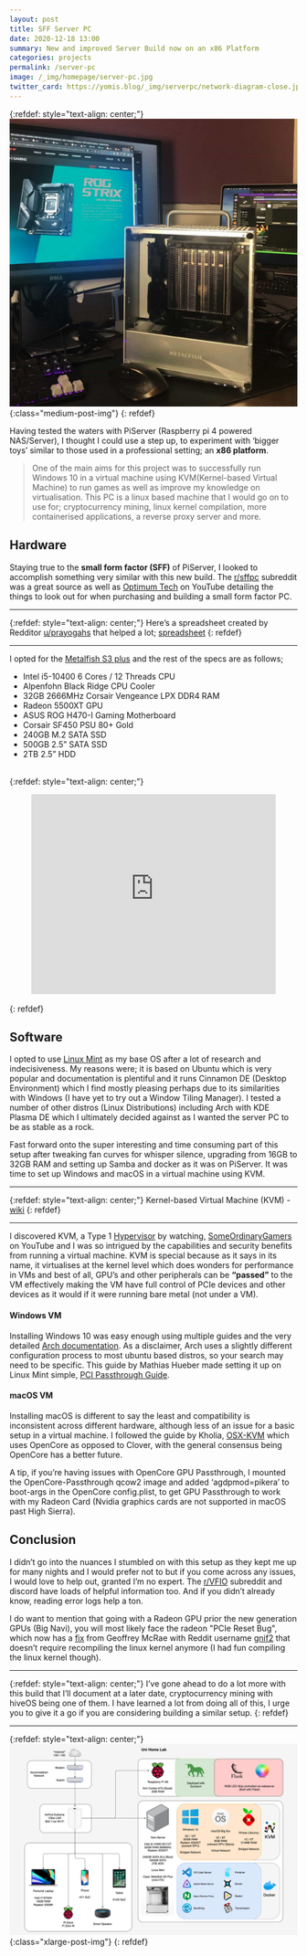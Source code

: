 ```yaml
---
layout: post
title: SFF Server PC
date: 2020-12-18 13:00
summary: New and improved Server Build now on an x86 Platform
categories: projects
permalink: /server-pc
image: /_img/homepage/server-pc.jpg
twitter_card: https://yomis.blog/_img/serverpc/network-diagram-close.jpg
---
```


{:refdef: style="text-align: center;"}
![](/_img/serverpc/serverpc.jpg){:class="medium-post-img"}
{: refdef}

Having tested the waters with PiServer (Raspberry pi 4 powered NAS/Server), I thought I could use a step up, to experiment with ‘bigger toys’ similar to those used in a professional setting; an **x86 platform**.

>One of the main aims for this project was to successfully run Windows 10 in a virtual machine using KVM(Kernel-based Virtual Machine) to run games as well as improve my knowledge on virtualisation. This PC is a linux based machine that I would go on to use for; cryptocurrency mining, linux kernel compilation, more containerised applications, a reverse proxy server and more.

## Hardware

Staying true to the **small form factor (SFF)** of PiServer, I looked to accomplish something very similar with this new build. The [r/sffpc](https://www.reddit.com/r/sffpc) subreddit was a great source as well as [Optimum Tech](https://www.youtube.com/channel/UCRYOj4DmyxhBVrdvbsUwmAA) on YouTube detailing the things to look out for when purchasing and building a small form factor PC. 

* * *
{:refdef: style="text-align: center;"}
Here’s a spreadsheet created by Redditor [u/prayogahs](https://www.reddit.com/r/sffpc/comments/e878ha/sff_case_list/) that helped a lot; [spreadsheet](https://docs.google.com/spreadsheets/d/1AddRvGWJ_f4B6UC7_IftDiVudVc8CJ8sxLUqlxVsCz4/edit#gid=1885868234)
{: refdef}
* * *

I opted for the [Metalfish S3 plus](https://www.aliexpress.com/item/10000218146300.html) and the rest of the specs are as follows;

- Intel i5-10400 6 Cores / 12 Threads CPU
- Alpenfohn Black Ridge CPU Cooler
- 32GB 2666MHz Corsair Vengeance LPX DDR4 RAM
- Radeon 5500XT GPU
- ASUS ROG H470-I Gaming Motherboard
- Corsair SF450 PSU 80+ Gold
- 240GB M.2 SATA SSD
- 500GB 2.5” SATA SSD
- 2TB 2.5” HDD

<!-- Slide show if images here -->
<br/>
{:refdef: style="text-align: center;"}
<p align="center">
<iframe width="560" height="350" src="https://www.youtube.com/embed/e5DTeG9-QMM" frameborder="0" allow="accelerometer; autoplay; clipboard-write; encrypted-media; gyroscope; picture-in-picture" allowfullscreen style="width: 85%;">
</iframe>
</p>
{: refdef}


## Software
I opted to use [Linux Mint](https://linuxmint.com) as my base OS after a lot of research and indecisiveness. My reasons were; it is based on Ubuntu which is very popular and documentation is plentiful and it runs Cinnamon DE (Desktop Environment) which I find mostly pleasing perhaps due to its similarities with Windows (I have yet to try out a Window Tiling Manager). I tested a number of other distros (Linux Distributions) including Arch with KDE Plasma DE which I ultimately decided against as I wanted the server PC to be as stable as a rock.

Fast forward onto the super interesting and time consuming part of this setup after tweaking fan curves for whisper silence, upgrading from 16GB to 32GB RAM and setting up Samba and docker as it was on PiServer. It was time to set up Windows and macOS in a virtual machine using KVM.

* * *
{:refdef: style="text-align: center;"}
Kernel-based Virtual Machine (KVM) - [wiki](https://en.wikipedia.org/wiki/Kernel-based_Virtual_Machine)
{: refdef}
* * *

I discovered KVM, a Type 1 [Hypervisor](https://en.wikipedia.org/wiki/Hypervisor) by watching, [SomeOrdinaryGamers](https://www.youtube.com/user/SomeOrdinaryGamers) on YouTube and I was so intrigued by the capabilities and security benefits from running a virtual machine. KVM is special because as it says in its name, it virtualises at the kernel level which does wonders for performance in VMs and best of all, GPU’s and other peripherals can be **“passed”** to the VM effectively making the VM have full control of PCIe devices and other devices as it would if it were running bare metal (not under a VM).

#### Windows VM
Installing Windows 10 was easy enough using multiple guides and the very detailed [Arch documentation](https://wiki.archlinux.org/index.php/PCI_passthrough_via_OVMF). As a disclaimer, Arch uses a slightly different configuration process to most ubuntu based distros, so your search may need to be specific. This guide by Mathias Hueber made setting it up on Linux Mint simple, [PCI Passthrough Guide](https://mathiashueber.com/pci-passthrough-ubuntu-2004-virtual-machine/).

#### macOS VM
Installing macOS is different to say the least and compatibility is inconsistent across different hardware, although less of an issue for a basic setup in a virtual machine. I followed the guide by Kholia, [OSX-KVM](https://github.com/kholia/OSX-KVM) which uses OpenCore as opposed to Clover, with the general consensus being OpenCore has a better future.

A tip, if you’re having issues with OpenCore GPU Passthrough, I mounted the OpenCore-Passthrough qcow2 image and added ‘agdpmod=pikera’ to boot-args in the OpenCore config.plist, to get GPU Passthrough to work with my Radeon Card (Nvidia graphics cards are not supported in macOS past High Sierra).


## Conclusion
I didn’t go into the nuances I stumbled on with this setup as they kept me up for many nights and I would prefer not to but if you come across any issues, I would love to help out, granted I’m no expert. The [r/VFIO](https://www.reddit.com/r/VFIO/) subreddit and discord have loads of helpful information too. And if you didn’t already know, reading error logs help a ton.

I do want to mention that going with a Radeon GPU prior the new generation GPUs (Big Navi), you will most likely face the radeon "PCIe Reset Bug", which now has a [fix](https://github.com/gnif?tab=repositories) from Geoffrey McRae with Reddit username [gnif2](https://www.reddit.com/user/gnif2) that doesn’t require recompiling the linux kernel anymore (I had fun compiling the linux kernel though).

* * *
{:refdef: style="text-align: center;"}
I’ve gone ahead to do a lot more with this build that I’ll document at a later date, cryptocurrency mining with hiveOS being one of them. I have learned a lot from doing all of this, I urge you to give it a go if you are considering building a similar setup.
{: refdef}
* * *

{:refdef: style="text-align: center;"}
![](/_img/serverpc/network-diagram.png){:class="xlarge-post-img"}
{: refdef}